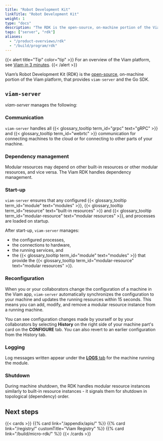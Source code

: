 ```yaml
---
title: "Robot Development Kit"
linkTitle: "Robot Development Kit"
weight: 1
type: "docs"
description: "The RDK is the open-source, on-machine portion of the Viam platform, that provides viam-server and the Go SDK."
tags: ["server", "rdk"]
aliases:
  - "/product-overviews/rdk"
  - "/build/program/rdk"
---
```


{{< alert title="Tip" color="tip" >}}
For an overview of the Viam platform, see [Viam in 3 minutes](/get-started/viam/).
{{< /alert >}}

Viam’s Robot Development Kit (RDK) is the [open-source](https://github.com/viamrobotics/rdk), on-machine portion of the Viam platform, that provides `viam-server` and the Go SDK.

## `viam-server`

_viam-server_ manages the following:

### Communication

`viam-server` handles all {{< glossary_tooltip term_id="grpc" text="gRPC" >}} and {{< glossary_tooltip term_id="webrtc" >}} communication for connecting machines to the cloud or for connecting to other parts of your machine.

### Dependency management

Modular resources may depend on other built-in resources or other modular resources, and vice versa.
The Viam RDK handles dependency management.

### Start-up

`viam-server` ensures that any configured {{< glossary_tooltip term_id="module" text="modules" >}}, {{< glossary_tooltip term_id="resource" text="built-in resources" >}} and {{< glossary_tooltip term_id="modular-resource" text="modular resources" >}}, and processes are loaded on startup.

After start-up, `viam-server` manages:

- the configured processes,
- the connections to hardware,
- the running services, and
- the {{< glossary_tooltip term_id="module" text="modules" >}} that provide the {{< glossary_tooltip term_id="modular-resource" text="modular resources" >}}.

### Reconfiguration

When you or your collaborators change the configuration of a machine in the Viam app, `viam-server` automatically synchronizes the configuration to your machine and updates the running resources within 15 seconds.
This means you can add, modify, and remove a modular resource instance from a running machine.

You can see configuration changes made by yourself or by your collaborators by selecting **History** on the right side of your machine part's card on the **CONFIGURE** tab.
You can also revert to an earlier configuration from the History tab.

### Logging

Log messages written appear under the [**LOGS** tab](/fleet/machines/#logs) for the machine running the module.

### Shutdown

During machine shutdown, the RDK handles modular resource instances similarly to built-in resource instances - it signals them for shutdown in topological (dependency) order.

## Next steps

{{< cards >}}
{{% card link="/appendix/apis/" %}}
{{% card link="/registry/" customTitle="Viam Registry" %}}
{{% card link="/build/micro-rdk/" %}}
{{< /cards >}}
